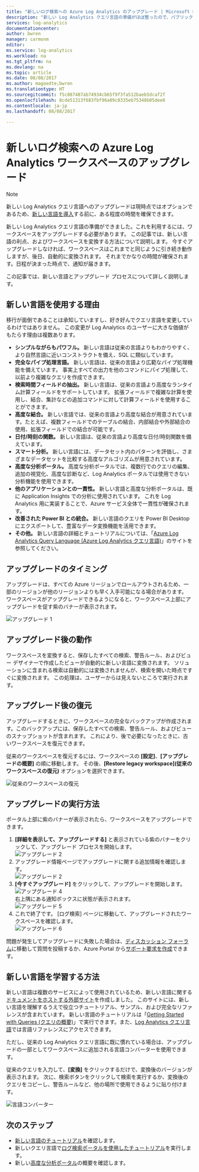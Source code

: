 ```yaml
---
title: "新しいログ検索への Azure Log Analytics のアップグレード | Microsoft Docs"
description: "新しい Log Analytics クエリ言語の準備がほぼ整ったので、パブリック プレビューに参加できます。  この記事では、新しい言語の利点、およびワークスペースを変換する方法について説明します。"
services: log-analytics
documentationcenter: 
author: bwren
manager: carmonm
editor: 
ms.service: log-analytics
ms.workload: na
ms.tgt_pltfrm: na
ms.devlang: na
ms.topic: article
ms.date: 08/08/2017
ms.author: magoedte;bwren
ms.translationtype: HT
ms.sourcegitcommit: f5c887487ab74934cb65f9f3fa512baeb5dcaf2f
ms.openlocfilehash: 8cde51313f683fbf96a89c8335eb75348b05dee6
ms.contentlocale: ja-jp
ms.lasthandoff: 08/08/2017

---
```


# <a name="upgrade-your-azure-log-analytics-workspace-to-new-log-search"></a>新しいログ検索への Azure Log Analytics ワークスペースのアップグレード

> [!NOTE]
> 新しい Log Analytics クエリ言語へのアップグレードは現時点ではオプションであるため、[新しい言語を導入](https://docs.loganalytics.io/learn/tutorials/getting_started_with_queries.html)する前に、ある程度の時間を確保できます。  

新しい Log Analytics クエリ言語の準備ができました。これを利用するには、ワークスペースをアップグレードする必要があります。  この記事では、新しい言語の利点、およびワークスペースを変換する方法について説明します。  今すぐアップグレードしなければ、ワークスペースはこれまでと同じように引き続き動作しますが、後日、自動的に変換されます。  それまでかなりの時間が確保されます。日程が決まった時点で、通知が届きます。

この記事では、新しい言語とアップグレード プロセスについて詳しく説明します。

## <a name="why-the-new-language"></a>新しい言語を使用する理由
移行が面倒であることは承知していますし、好き好んでクエリ言語を変更しているわけではありません。  この変更が Log Analytics のユーザーに大きな価値がもたらす理由は複数あります。

- **シンプルながらもパワフル。** 新しい言語は従来の言語よりもわかりやすく、より自然言語に近いコンストラクトを備え、SQL に類似しています。 
- **完全なパイプ処理言語。**  新しい言語は、従来の言語より広範なパイプ処理機能を備えています。  事実上すべての出力を他のコマンドにパイプ処理して、以前より複雑なクエリを作成できます。
- **検索時間フィールドの抽出。**  新しい言語は、従来の言語より高度なランタイム計算フィールドをサポートしています。  拡張フィールドで複雑な計算を使用し、結合、集計などの追加コマンドに対して計算フィールドを使用することができます。
- **高度な結合。**  新しい言語では、従来の言語より高度な結合が用意されています。たとえば、複数フィールドでのテーブルの結合、内部結合や外部結合の使用、拡張フィールドでの結合が可能です。
- **日付/時刻の関数。**  新しい言語は、従来の言語より高度な日付/時刻関数を備えています。
- **スマート分析。**  新しい言語には、データセット内のパターンを評価し、さまざまなデータセットを比較する高度なアルゴリズムが用意されています。
- **高度な分析ポータル。**  高度な分析ポータルでは、複数行でのクエリの編集、追加の視覚化、高度な診断など、Log Analytics ポータルでは使用できない分析機能を使用できます。
- **他のアプリケーションとの一貫性。**  新しい言語と高度な分析ポータルは、既に Application Insights での分析に使用されています。  これを Log Analytics 用に実装することで、Azure サービス全体で一貫性が確保されます。
- **改善された Power BI との統合。** 新しい言語のクエリを Power BI Desktop にエクスポートして、豊富なデータ変換機能を活用できます。
- **その他。** 新しい言語の詳細とチュートリアルについては、「[Azure Log Analytics Query Language (Azure Log Analytics クエリ言語)](https://docs.loganalytics.io/index.html)」のサイトを参照してください。


## <a name="when-can-i-upgrade"></a>アップグレードのタイミング
アップグレードは、すべての Azure リージョンでロールアウトされるため、一部のリージョンが他のリージョンよりも早く入手可能になる場合があります。  ワークスペースがアップグレードできるようになると、ワークスペース上部にアップグレードを促す紫のバナーが表示されます。 

![アップグレード 1](media/log-analytics-log-search-upgrade/upgrade-01a.png)

## <a name="what-happens-when-i-upgrade"></a>アップグレード後の動作
ワークスペースを変換すると、保存したすべての検索、警告ルール、およびビュー デザイナーで作成したビューが自動的に新しい言語に変換されます。  ソリューションに含まれる検索は自動的には変換されませんが、検索を開いた時点ですぐに変換されます。  この処理は、ユーザーからは見えないところで実行されます。

## <a name="can-i-go-back-after-i-upgrade"></a>アップグレード後の復元
アップグレードするときに、ワークスペースの完全なバックアップが作成されます。このバックアップには、保存したすべての検索、警告ルール、およびビューのスナップショットが含まれます。  これにより、後で必要になったときに、古いワークスペースを復元できます。

従来のワークスペースを復元するには、ワークスペースの **[設定]**、**[アップグレードの概要]** の順に移動します。  その後、**[Restore legacy workspace]\(従来のワークスペースの復元\)** オプションを選択できます。  

![従来のワークスペースの復元](media/log-analytics-log-search-upgrade/restore-legacy-b.png)

## <a name="how-do-i-perform-the-upgrade"></a>アップグレードの実行方法
ポータル上部に紫のバナーが表示されたら、ワークスペースをアップグレードできます。  

1.  **[詳細を表示して、アップグレードする]** と表示されている紫のバナーをクリックして、アップグレード プロセスを開始します。<br>![アップグレード 2](media/log-analytics-log-search-upgrade/upgrade-01a.png)<br>
2.  アップグレード情報ページでアップグレードに関する追加情報を確認します。<br>![アップグレード 2](media/log-analytics-log-search-upgrade/upgrade-03.png)<br>
3.  **[今すぐアップグレード]** をクリックして、アップグレードを開始します。<br>![アップグレード 4](media/log-analytics-log-search-upgrade/upgrade-04.png)<br>右上隅にある通知ボックスに状態が表示されます。<br>![アップグレード 5](media/log-analytics-log-search-upgrade/upgrade-05.png)
4.  これで終了です。  [ログ検索] ページに移動して、アップグレードされたワークスペースを確認します。<br>![アップグレード 6](media/log-analytics-log-search-upgrade/upgrade-06.png)<br>

問題が発生してアップグレードに失敗した場合は、[ディスカッション フォーラム](https://social.msdn.microsoft.com/Forums/azure/home?forum=opinsights)に移動して質問を投稿するか、Azure Portal から[サポート要求を作成](../azure-supportability/how-to-create-azure-support-request.md)できます。

## <a name="how-do-i-learn-the-new-language"></a>新しい言語を学習する方法
新しい言語は複数のサービスによって使用されているため、新しい言語に関する[ドキュメントをホストする外部サイト](https://docs.loganalytics.io/)を作成しました。  このサイトには、新しい言語を理解するうえで役立つチュートリアル、サンプル、および完全なリファレンスが含まれています。 新しい言語のチュートリアルは「[Getting Started with Queries (クエリの概要)](https://docs.loganalytics.io/learn/tutorial_getting_started_with_queries.html)」で実行できます。また、[Log Analytics クエリ言語](https://docs.loganalytics.io/queryLanguage/query_language.html)では言語リファレンスにアクセスできます。  

ただし、従来の Log Analytics クエリ言語に既に慣れている場合は、アップグレードの一部としてワークスペースに追加される言語コンバーターを使用できます。

従来のクエリを入力して、**[変換]** をクリックするだけで、変換後のバージョンが表示されます。  次に、検索ボタンをクリックして検索を実行するか、変換後のクエリをコピーし、警告ルールなど、他の場所で使用できるように貼り付けます。
  
![言語コンバーター](media/log-analytics-log-search-upgrade/language-converter.png)


## <a name="next-steps"></a>次のステップ
- [新しい言語のチュートリアル](https://docs.loganalytics.io/learn/tutorial_getting_started_with_queries.html)を確認します。
- 新しいクエリ言語で[ログ検索ポータルを使用したチュートリアル](log-analytics-log-search-log-search-portal.md)を実行します。
- 新しい[高度な分析ポータル](https://docs.loganalytics.io/learn/tutorial_getting_started_with_analytics_portal.html)の概要を確認します。
